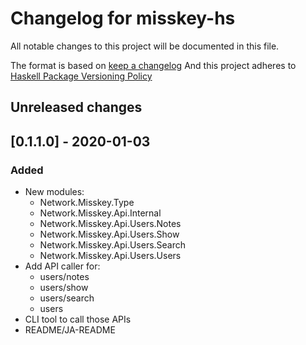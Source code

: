 # Changelog for misskey-hs
All notable changes to this project will be documented in this file.

The format is based on [keep a changelog](https://keepachangelog.com/ja/1.0.0/)
And this project adheres to [Haskell Package Versioning Policy](https://pvp.haskell.org/)

## Unreleased changes


## [0.1.1.0] - 2020-01-03
### Added
- New modules:
  - Network.Misskey.Type
  - Network.Misskey.Api.Internal
  - Network.Misskey.Api.Users.Notes
  - Network.Misskey.Api.Users.Show
  - Network.Misskey.Api.Users.Search
  - Network.Misskey.Api.Users.Users
- Add API caller for:
  - users/notes
  - users/show
  - users/search
  - users
- CLI tool to call those APIs
- README/JA-README
